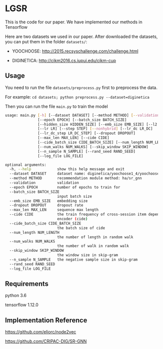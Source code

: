 # LGSR
This is the code for our paper. We have implemented our methods in Tensorflow

Here are two datasets we used in our paper. After downloaded the datasets, you can put them in the folder `datasets/`:
- YOOCHOOSE: <http://2015.recsyschallenge.com/challenge.html>

- DIGINETICA: <http://cikm2016.cs.iupui.edu/cikm-cup>

## Usage
You need to run the file  `datasets/preprocess.py` first to preprocess the data.

For example: `cd datasets; python preprocess.py --dataset=diginetica`

Then you can run the file `main.py` to train the model

```bash
usage: main.py [-h] [--dataset DATASET] [--method METHOD] [--validation]
               [--epoch EPOCH] [--batch_size BATCH_SIZE]
               [--hidden_size HIDDEN_SIZE] [--emb_size EMB_SIZE] [--l2 L2]
               [--lr LR] [--step STEP] [--nonhybrid] [--lr_dc LR_DC]
               [--lr_dc_step LR_DC_STEP] [--dropout DROPOUT]
               [--max_len MAX_LEN] [--cide CIDE]
               [--cide_batch_size CIDE_BATCH_SIZE] [--num_length NUM_LENGTH]
               [--num_walks NUM_WALKS] [--skip_window SKIP_WINDOW]
               [--n_sample N_SAMPLE] [--rand_seed RAND_SEED]
               [--log_file LOG_FILE]

optional arguments:
  -h, --help            show this help message and exit
  --dataset DATASET     dataset name: diginetica/yoochoose1_4/yoochoose1_64
  --method METHOD       recommendation module method: ha/sr_gnn
  --validation          validation
  --epoch EPOCH         number of epochs to train for
  --batch_size BATCH_SIZE
                        input batch size
  --emb_size EMB_SIZE   embedding size
  --dropout DROPOUT     dropout rate
  --max_len MAX_LEN     sequence max length
  --cide CIDE           the train frequency of cross-session item dependency
                        encoder (cide)
  --cide_batch_size CIDE_BATCH_SIZE
                        the batch size of cide
  --num_length NUM_LENGTH
                        the number of length in random walk
  --num_walks NUM_WALKS
                        the number of walk in random walk
  --skip_window SKIP_WINDOW
                        the window size in skip-gram
  --n_sample N_SAMPLE   the negative sample size in skip-gram
  --rand_seed RAND_SEED
  --log_file LOG_FILE
```


## Requirements
python 3.6

tensorflow 1.12.0

## Implementation Reference
https://github.com/eliorc/node2vec

https://github.com/CRIPAC-DIG/SR-GNN
